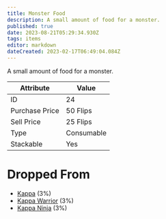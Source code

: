 ```yaml
---
title: Monster Food
description: A small amount of food for a monster.
published: true
date: 2023-08-21T05:29:34.930Z
tags: items
editor: markdown
dateCreated: 2023-02-17T06:49:04.084Z
---
```


A small amount of food for a monster.

|Attribute|Value|
|-|-|
|ID|24|
|Purchase Price|50 Flips|
|Sell Price|25 Flips|
|Type|Consumable|
|Stackable|Yes|


# Dropped From
 * [Kappa](/monsters/kappa) (3%)
 * [Kappa Warrior](/monsters/kappa-warrior) (3%)
 * [Kappa Ninja](/monsters/kappa-ninja) (3%)
